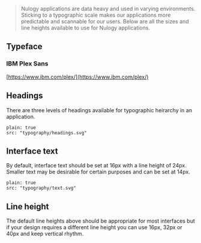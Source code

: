 > Nulogy applications are data heavy and used in varying environments. Sticking to a typographic scale makes our applications more predictable and scannable for our users. Below are all the sizes and line heights available to use for Nulogy applications.

## Typeface
### IBM Plex Sans
[https://www.ibm.com/plex/](https://www.ibm.com/plex/)

## Headings
There are three levels of headings available for typographic heirarchy in an application.

```image
plain: true
src: "typography/headings.svg"
```

## Interface text
By default, interface text should be set at 16px with a line height of 24px. Smaller text may be desirable for certain purposes and can be set at 14px.

```image
plain: true
src: "typography/text.svg"
```

## Line height
The default line heights above should be appropriate for most interfaces but if your design requires a different line height you can use 16px, 32px or 40px and keep vertical rhythm. 
